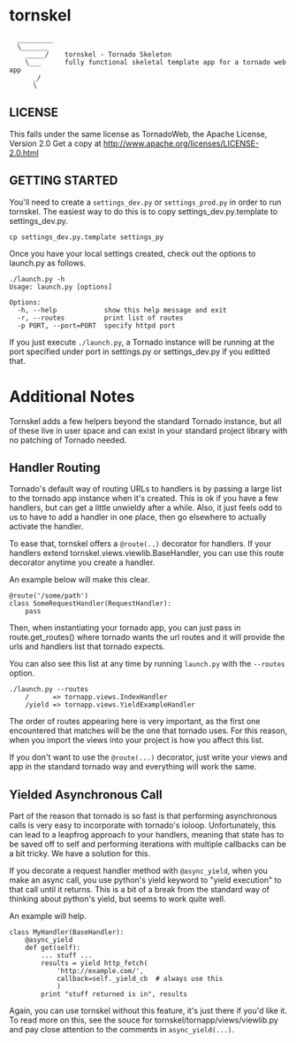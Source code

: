   
tornskel
========    

      _________
      \_______
        _____/    tornskel - Tornado Skeleton
        \___      fully functional skeletal template app for a tornado web app
          _/ 
          \


LICENSE
-------

This falls under the same license as TornadoWeb,
the Apache License, Version 2.0
Get a copy at http://www.apache.org/licenses/LICENSE-2.0.html

GETTING STARTED
---------------

You'll need to create a `settings_dev.py` or `settings_prod.py` in order to run
tornskel.  The easiest way to do this is to copy settings_dev.py.template to
settings_dev.py.

    cp settings_dev.py.template settings_py

Once you have your local settings created, check out the options to launch.py
as follows.

	./launch.py -h
	Usage: launch.py [options]

	Options:
	  -h, --help            show this help message and exit
	  -r, --routes          print list of routes
	  -p PORT, --port=PORT  specify httpd port

If you just execute `./launch.py`, a Tornado instance will be running at the
port specified under port in settings.py or settings_dev.py if you
editted that.

Additional Notes
================

Tornskel adds a few helpers beyond the standard Tornado instance, but all of
these live in user space and can exist in your standard project library with no
patching of Tornado needed.

Handler Routing
---------------

Tornado's default way of routing URLs to handlers is by passing a large
list to the tornado app instance when it's created.  This is ok if you have a
few handlers, but can get a little unwieldy after a while.  Also, it just feels
odd to us to have to add a handler in one place, then go elsewhere to actually
activate the handler.

To ease that, tornskel offers a `@route(..)` decorator for handlers.  If your
handlers extend tornskel.views.viewlib.BaseHandler, you can use this route
decorator anytime you create a handler.

An example below will make this clear.

    @route('/some/path')
    class SomeRequestHandler(RequestHandler):
        pass

Then, when instantiating your tornado app, you can just pass in
route.get_routes() where tornado wants the url routes and it will provide the
urls and handlers list that tornado expects.

You can also see this list at any time by running `launch.py` with the
`--routes` option.

    ./launch.py --routes
        /      => tornapp.views.IndexHandler
        /yield => tornapp.views.YieldExampleHandler

The order of routes appearing here is very important, as the first one
encountered that matches will be the one that tornado uses.  For this reason,
when you import the views into your project is how you affect this list.

If you don't want to use the `@route(...)` decorator, just write your views and
app in the standard tornado way and everything will work the same.

Yielded Asynchronous Call
-------------------------

Part of the reason that tornado is so fast is that performing asynchronous
calls is very easy to incorporate with tornado's ioloop.  Unfortunately, this
can lead to a leapfrog approach to your handlers, meaning that state has to be
saved off to self and performing iterations with multiple callbacks can be a
bit tricky.  We have a solution for this.

If you decorate a request handler method with `@async_yield`, when you make an
async call, you use python's yield keyword to "yield execution" to that call
until it returns.  This is a bit of a break from the standard way of thinking
about python's yield, but seems to work quite well.

An example will help.

    class MyHandler(BaseHandler):
        @async_yield
        def get(self):
            ... stuff ...
            results = yield http_fetch(
                'http://example.com/',
                callback=self._yield_cb  # always use this
                )
            print "stuff returned is in", results

Again, you can use tornskel without this feature, it's just there if you'd like
it.  To read more on this, see the souce for tornskel/tornapp/views/viewlib.py
and pay close attention to the comments in `async_yield(...)`.

